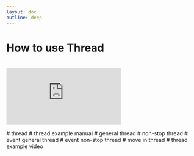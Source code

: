 ```yaml
---
layout: doc
outline: deep
---
```


# How to use Thread

<br>

<iframe class="iframe-resources" src="https://rainbowco-my.sharepoint.com/:p:/g/personal/hyoin_rainbow-robotics_com/EXAMNb1fPClEkNvTNv7eRI4Bnz52Pf4BYlY-4ZZqRux_mA?e=MWdzld&amp;action=embedview&amp;wdbipreview=true&amp;wdAr=1.7777777777777777" frameborder="0"></iframe>

\# thread
\# thread example manual
\# general thread
\# non-stop thread
\# event general thread
\# event non-stop thread
\# move in thread
\# thread example video
